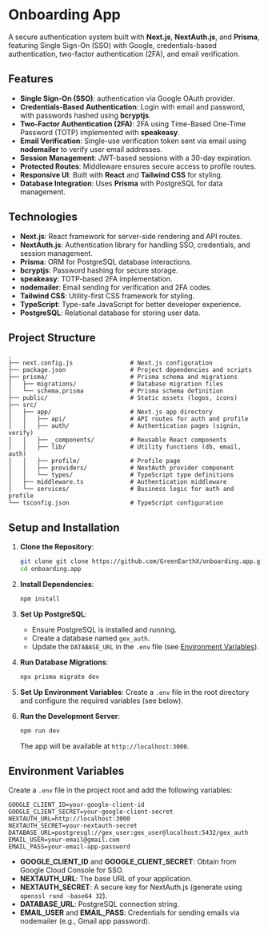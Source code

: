 # Onboarding App

A secure authentication system built with **Next.js**, **NextAuth.js**, and **Prisma**, featuring Single Sign-On (SSO) with Google, credentials-based authentication, two-factor authentication (2FA), and email verification. 

## Features
- **Single Sign-On (SSO)**: authentication via Google OAuth provider.
- **Credentials-Based Authentication**: Login with email and password, with passwords hashed using **bcryptjs**.
- **Two-Factor Authentication (2FA)**: 2FA using Time-Based One-Time Password (TOTP) implemented with **speakeasy**.
- **Email Verification**: Single-use verification token sent via email using **nodemailer** to verify user email addresses.
- **Session Management**: JWT-based sessions with a 30-day expiration.
- **Protected Routes**: Middleware ensures secure access to profile routes.
- **Responsive UI**: Built with **React** and **Tailwind CSS** for styling.
- **Database Integration**: Uses **Prisma** with PostgreSQL for data management.

## Technologies
- **Next.js**: React framework for server-side rendering and API routes.
- **NextAuth.js**: Authentication library for handling SSO, credentials, and session management.
- **Prisma**: ORM for PostgreSQL database interactions.
- **bcryptjs**: Password hashing for secure storage.
- **speakeasy**: TOTP-based 2FA implementation.
- **nodemailer**: Email sending for verification and 2FA codes.
- **Tailwind CSS**: Utility-first CSS framework for styling.
- **TypeScript**: Type-safe JavaScript for better developer experience.
- **PostgreSQL**: Relational database for storing user data.

## Project Structure
```
.
├── next.config.js                # Next.js configuration
├── package.json                  # Project dependencies and scripts
├── prisma/                       # Prisma schema and migrations
│   ├── migrations/               # Database migration files
│   └── schema.prisma             # Prisma schema definition
├── public/                       # Static assets (logos, icons)
├── src/
│   ├── app/                      # Next.js app directory
│   │   ├── api/                  # API routes for auth and profile
│   │   ├── auth/                 # Authentication pages (signin, verify)
│   │   ├── _components/          # Reusable React components
│   │   ├── lib/                  # Utility functions (db, email, auth)
│   │   ├── profile/              # Profile page
│   │   ├── providers/            # NextAuth provider component
│   │   └── types/                # TypeScript type definitions
│   ├── middleware.ts             # Authentication middleware
│   └── services/                 # Business logic for auth and profile
└── tsconfig.json                 # TypeScript configuration
```

## Setup and Installation
1. **Clone the Repository**:
   ```bash
   git clone git clone https://github.com/GreenEarthX/onboarding.app.git
   cd onboarding.app
   ```

2. **Install Dependencies**:
   ```bash
   npm install
   ```

3. **Set Up PostgreSQL**:
   - Ensure PostgreSQL is installed and running.
   - Create a database named `gex_auth`.
   - Update the `DATABASE_URL` in the `.env` file (see [Environment Variables](#environment-variables)).

4. **Run Database Migrations**:
   ```bash
   npx prisma migrate dev
   ```

5. **Set Up Environment Variables**:
   Create a `.env` file in the root directory and configure the required variables (see below).

6. **Run the Development Server**:
   ```bash
   npm run dev
   ```
   The app will be available at `http://localhost:3000`.

## Environment Variables
Create a `.env` file in the project root and add the following variables:
```env
GOOGLE_CLIENT_ID=your-google-client-id
GOOGLE_CLIENT_SECRET=your-google-client-secret
NEXTAUTH_URL=http://localhost:3000
NEXTAUTH_SECRET=your-nextauth-secret
DATABASE_URL=postgresql://gex_user:gex_user@localhost:5432/gex_auth
EMAIL_USER=your-email@gmail.com
EMAIL_PASS=your-email-app-password
```

- **GOOGLE_CLIENT_ID** and **GOOGLE_CLIENT_SECRET**: Obtain from Google Cloud Console for SSO.
- **NEXTAUTH_URL**: The base URL of your application.
- **NEXTAUTH_SECRET**: A secure key for NextAuth.js (generate using `openssl rand -base64 32`).
- **DATABASE_URL**: PostgreSQL connection string.
- **EMAIL_USER** and **EMAIL_PASS**: Credentials for sending emails via nodemailer (e.g., Gmail app password).
